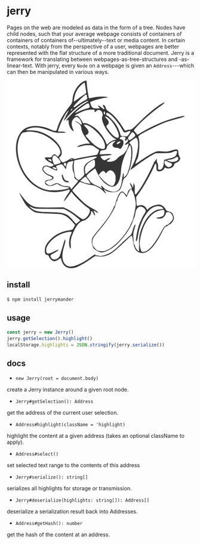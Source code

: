 # jerry

Pages on the web are modeled as data in the form of a tree. Nodes have child
nodes, such that your average webpage consists of containers of containers of
containers of--ultimately--text or media content. In certain contexts, notably
from the perspective of a user, webpages are better represented with the flat
structure of a more traditional document. Jerry is a framework for translating
between webpages-as-tree-structures and -as-linear-text. With jerry, every
`Node` on a webpage is given an `Address`---which can then be manipulated in
various ways.

![jerry](jerry.svg)

## install

```bash
$ npm install jerrymander
```

## usage

```javascript
const jerry = new Jerry()
jerry.getSelection().highlight()
localStorage.highlights = JSON.stringify(jerry.serialize())
```

## docs

- `new Jerry(root = document.body)`

create a Jerry instance around a given root node.

- `Jerry#getSelection(): Address`

get the address of the current user selection.

- `Address#highlight(className = 'highlight)`

highlight the content at a given address (takes an optional className to apply).

- `Address#select()`

set selected text range to the contents of this address

- `Jerry#serialize(): string[]`

serializes all highlights for storage or transmission.

- `Jerry#deserialize(highlights: string[]): Address[]`

deserialize a serialization result back into Addresses.

- `Address#getHash(): number`

get the hash of the content at an address.
